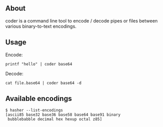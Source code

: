 ## About

coder is a command line tool to encode / decode pipes or files
between various binary-to-text encodings.


## Usage

Encode:

`printf "hello" | coder base64`

Decode:

`cat file.base64 | coder base64 -d`


## Available encodings

```
$ hasher --list-encodings
[ascii85 base32 base36 base58 base64 base91 binary
 bubblebabble decimal hex hexup octal z85]
```
